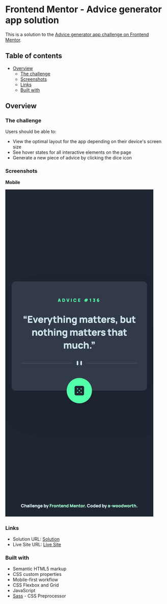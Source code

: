 # Frontend Mentor - Advice generator app solution

This is a solution to the [Advice generator app challenge on Frontend Mentor](https://www.frontendmentor.io/challenges/advice-generator-app-QdUG-13db).

## Table of contents

- [Overview](#overview)
  - [The challenge](#the-challenge)
  - [Screenshots](#screenshots)
  - [Links](#links)
  - [Built with](#built-with)

## Overview

### The challenge

Users should be able to:

- View the optimal layout for the app depending on their device's screen size
- See hover states for all interactive elements on the page
- Generate a new piece of advice by clicking the dice icon

### Screenshots

**Mobile**

![Mobile Sceenshot](/screenshot/mobile-screenshot-375px.png)

### Links
- Solution URL: [Solution](https://www.frontendmentor.io/challenges/advice-generator-app-QdUG-13db/hub/advice-generator-app-javascript-api-HuY-ftingY)
- Live Site URL: [Live Site](https://a-woodworth.github.io/advice_generator_app/)

### Built with

- Semantic HTML5 markup
- CSS custom properties
- Mobile-first workflow
- CSS Flexbox and Grid
- JavaScript
- [Sass](https://sass-lang.com/) - CSS Preprocessor
